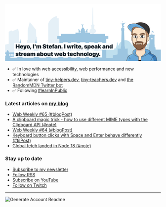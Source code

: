 <img alt="Heyo, I'm Stefan. I write and speak about web technology." src="https://raw.githubusercontent.com/stefanjudis/stefanjudis/main/screenshot.png">

- ✅ In love with web accessibility, web performance and new technologies
- ✅ Maintainer of [tiny-helpers.dev](https://tiny-helpers.dev), [tiny-teachers.dev](https://tiny-teachers.dev/) and [the RandomMDN Twitter bot](https://twitter.com/randomMDN)
- ✅ Following [#learnInPublic](https://www.stefanjudis.com/today-i-learned/)
### Latest articles on [my blog](https://www.stefanjudis.com)

<!-- BLOG-POST-LIST:START -->
- [Web Weekly #65 &lpar;#blogPost&rpar;](https://www.stefanjudis.com/blog/web-weekly-65/)
- [A clipboard magic trick - how to use different MIME types with the Clipboard API &lpar;#note&rpar;](https://www.stefanjudis.com/notes/a-clipboard-magic-trick-how-to-use-different-mime-types-with-the-clipboard/)
- [Web Weekly #64 &lpar;#blogPost&rpar;](https://www.stefanjudis.com/blog/web-weekly-64/)
- [Keyboard button clicks with Space and Enter behave differently &lpar;#tilPost&rpar;](https://www.stefanjudis.com/today-i-learned/keyboard-button-clicks-with-space-and-enter-behave-differently/)
- [Global fetch landed in Node 18 &lpar;#note&rpar;](https://www.stefanjudis.com/notes/global-fetch-landed-in-node-18/)
<!-- BLOG-POST-LIST:END -->

### Stay up to date

- [Subscribe to my newsletter](https://www.stefanjudis.com/newsletter/)
- [Follow RSS](https://www.stefanjudis.com/feeds/)
- [Subscribe on YouTube](https://youtube.com/c/stefanjudis)
- [Follow on Twitch](https://www.twitch.tv/stefanjudis)

---

![Generate Account Readme](https://github.com/stefanjudis/stefanjudis/workflows/Generate%20Account%20Readme/badge.svg)
